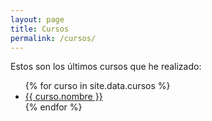 ```yaml
---
layout: page
title: Cursos
permalink: /cursos/
---
```


Estos son los últimos cursos que he realizado:

<ul>
{% for curso in site.data.cursos %}
  <li>
    <a href="{{ curso.url }}" target="_blank">
      {{ curso.nombre }}
    </a>
  </li>
{% endfor %}
</ul>